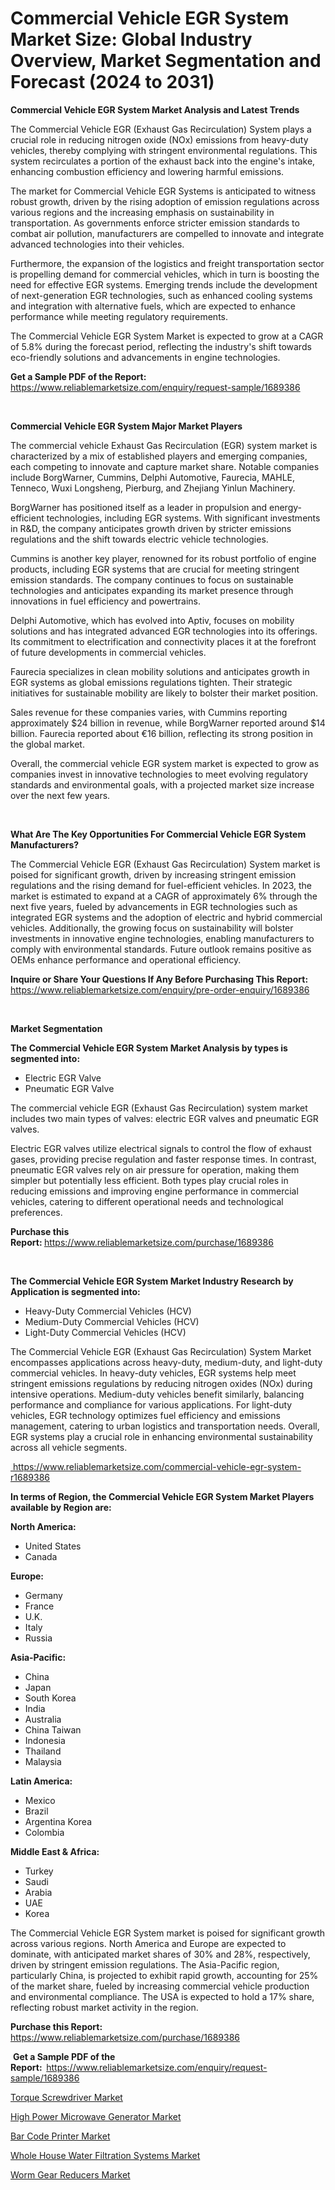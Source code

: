 <p><h1>Commercial Vehicle EGR System Market Size: Global Industry Overview, Market Segmentation and Forecast (2024 to 2031)</h1></p><p><strong>Commercial Vehicle EGR System Market Analysis and Latest Trends</strong></p>
<p><p>The Commercial Vehicle EGR (Exhaust Gas Recirculation) System plays a crucial role in reducing nitrogen oxide (NOx) emissions from heavy-duty vehicles, thereby complying with stringent environmental regulations. This system recirculates a portion of the exhaust back into the engine's intake, enhancing combustion efficiency and lowering harmful emissions.</p><p>The market for Commercial Vehicle EGR Systems is anticipated to witness robust growth, driven by the rising adoption of emission regulations across various regions and the increasing emphasis on sustainability in transportation. As governments enforce stricter emission standards to combat air pollution, manufacturers are compelled to innovate and integrate advanced technologies into their vehicles.</p><p>Furthermore, the expansion of the logistics and freight transportation sector is propelling demand for commercial vehicles, which in turn is boosting the need for effective EGR systems. Emerging trends include the development of next-generation EGR technologies, such as enhanced cooling systems and integration with alternative fuels, which are expected to enhance performance while meeting regulatory requirements.</p><p>The Commercial Vehicle EGR System Market is expected to grow at a CAGR of 5.8% during the forecast period, reflecting the industry's shift towards eco-friendly solutions and advancements in engine technologies.</p></p>
<p><strong>Get a Sample PDF of the Report:&nbsp;</strong> <a href="https://www.reliablemarketsize.com/enquiry/request-sample/1689386?utm_campaign=1600&utm_medium=2&utm_source=Github&utm_content=ia&utm_term=19102024&utm_id=commercial-vehicle-egr-system">https://www.reliablemarketsize.com/enquiry/request-sample/1689386</a></p>
<p>&nbsp;</p>
<p><strong>Commercial Vehicle EGR System Major Market Players</strong></p>
<p><p>The commercial vehicle Exhaust Gas Recirculation (EGR) system market is characterized by a mix of established players and emerging companies, each competing to innovate and capture market share. Notable companies include BorgWarner, Cummins, Delphi Automotive, Faurecia, MAHLE, Tenneco, Wuxi Longsheng, Pierburg, and Zhejiang Yinlun Machinery.</p><p>BorgWarner has positioned itself as a leader in propulsion and energy-efficient technologies, including EGR systems. With significant investments in R&D, the company anticipates growth driven by stricter emissions regulations and the shift towards electric vehicle technologies. </p><p>Cummins is another key player, renowned for its robust portfolio of engine products, including EGR systems that are crucial for meeting stringent emission standards. The company continues to focus on sustainable technologies and anticipates expanding its market presence through innovations in fuel efficiency and powertrains.</p><p>Delphi Automotive, which has evolved into Aptiv, focuses on mobility solutions and has integrated advanced EGR technologies into its offerings. Its commitment to electrification and connectivity places it at the forefront of future developments in commercial vehicles.</p><p>Faurecia specializes in clean mobility solutions and anticipates growth in EGR systems as global emissions regulations tighten. Their strategic initiatives for sustainable mobility are likely to bolster their market position.</p><p>Sales revenue for these companies varies, with Cummins reporting approximately $24 billion in revenue, while BorgWarner reported around $14 billion. Faurecia reported about €16 billion, reflecting its strong position in the global market.</p><p>Overall, the commercial vehicle EGR system market is expected to grow as companies invest in innovative technologies to meet evolving regulatory standards and environmental goals, with a projected market size increase over the next few years.</p></p>
<p>&nbsp;</p>
<p><strong>What Are The Key Opportunities For Commercial Vehicle EGR System Manufacturers?</strong></p>
<p><p>The Commercial Vehicle EGR (Exhaust Gas Recirculation) System market is poised for significant growth, driven by increasing stringent emission regulations and the rising demand for fuel-efficient vehicles. In 2023, the market is estimated to expand at a CAGR of approximately 6% through the next five years, fueled by advancements in EGR technologies such as integrated EGR systems and the adoption of electric and hybrid commercial vehicles. Additionally, the growing focus on sustainability will bolster investments in innovative engine technologies, enabling manufacturers to comply with environmental standards. Future outlook remains positive as OEMs enhance performance and operational efficiency.</p></p>
<p><strong>Inquire or Share Your Questions If Any Before Purchasing This Report:</strong> <a href="https://www.reliablemarketsize.com/enquiry/pre-order-enquiry/1689386?utm_campaign=1600&utm_medium=2&utm_source=Github&utm_content=ia&utm_term=19102024&utm_id=commercial-vehicle-egr-system">https://www.reliablemarketsize.com/enquiry/pre-order-enquiry/1689386</a></p>
<p>&nbsp;</p>
<p><strong>Market Segmentation</strong></p>
<p><strong>The Commercial Vehicle EGR System Market Analysis by types is segmented into:</strong></p>
<p><ul><li>Electric EGR Valve</li><li>Pneumatic EGR Valve</li></ul></p>
<p><p>The commercial vehicle EGR (Exhaust Gas Recirculation) system market includes two main types of valves: electric EGR valves and pneumatic EGR valves. </p><p>Electric EGR valves utilize electrical signals to control the flow of exhaust gases, providing precise regulation and faster response times. In contrast, pneumatic EGR valves rely on air pressure for operation, making them simpler but potentially less efficient. Both types play crucial roles in reducing emissions and improving engine performance in commercial vehicles, catering to different operational needs and technological preferences.</p></p>
<p><strong>Purchase this Report:&nbsp;</strong><a href="https://www.reliablemarketsize.com/purchase/1689386?utm_campaign=1600&utm_medium=2&utm_source=Github&utm_content=ia&utm_term=19102024&utm_id=commercial-vehicle-egr-system">https://www.reliablemarketsize.com/purchase/1689386</a></p>
<p>&nbsp;</p>
<p><strong>The Commercial Vehicle EGR System Market Industry Research by Application is segmented into:</strong></p>
<p><ul><li>Heavy-Duty Commercial Vehicles (HCV)</li><li>Medium-Duty Commercial Vehicles (HCV)</li><li>Light-Duty Commercial Vehicles (HCV)</li></ul></p>
<p><p>The Commercial Vehicle EGR (Exhaust Gas Recirculation) System Market encompasses applications across heavy-duty, medium-duty, and light-duty commercial vehicles. In heavy-duty vehicles, EGR systems help meet stringent emissions regulations by reducing nitrogen oxides (NOx) during intensive operations. Medium-duty vehicles benefit similarly, balancing performance and compliance for various applications. For light-duty vehicles, EGR technology optimizes fuel efficiency and emissions management, catering to urban logistics and transportation needs. Overall, EGR systems play a crucial role in enhancing environmental sustainability across all vehicle segments.</p></p>
<p><a href="https://www.reliablemarketsize.com/commercial-vehicle-egr-system-r1689386?utm_campaign=1600&utm_medium=2&utm_source=Github&utm_content=ia&utm_term=19102024&utm_id=commercial-vehicle-egr-system">&nbsp;https://www.reliablemarketsize.com/commercial-vehicle-egr-system-r1689386</a></p>
<p><strong>In terms of Region, the Commercial Vehicle EGR System Market Players available by Region are:</strong></p>
<p>
    <p> <strong> North America: </strong>
        <ul>
            <li>United States</li>
            <li>Canada</li>
        </ul>
        </p> 
    <p> <strong> Europe: </strong>
        <ul>
            <li>Germany</li>
            <li>France</li>
            <li>U.K.</li>
            <li>Italy</li>
            <li>Russia</li>
        </ul>
        </p> 
    <p> <strong> Asia-Pacific: </strong>
        <ul>
            <li>China</li>
            <li>Japan</li>
            <li>South Korea</li>
            <li>India</li>
            <li>Australia</li>
            <li>China Taiwan</li>
            <li>Indonesia</li>
            <li>Thailand</li>
            <li>Malaysia</li>
        </ul>
        </p> 
    <p> <strong> Latin America: </strong>
        <ul>
            <li>Mexico</li>
            <li>Brazil</li>
            <li>Argentina Korea</li>
            <li>Colombia</li>
        </ul>
        </p> 
    <p> <strong> Middle East & Africa: </strong>
        <ul>
            <li>Turkey</li>
            <li>Saudi</li>
            <li>Arabia</li>
            <li>UAE</li>
            <li>Korea</li>
        </ul>
    </p>
    </p>
<p><p>The Commercial Vehicle EGR System market is poised for significant growth across various regions. North America and Europe are expected to dominate, with anticipated market shares of 30% and 28%, respectively, driven by stringent emission regulations. The Asia-Pacific region, particularly China, is projected to exhibit rapid growth, accounting for 25% of the market share, fueled by increasing commercial vehicle production and environmental compliance. The USA is expected to hold a 17% share, reflecting robust market activity in the region.</p></p>
<p><strong>Purchase this Report: </strong><a href="https://www.reliablemarketsize.com/purchase/1689386?utm_campaign=1600&utm_medium=2&utm_source=Github&utm_content=ia&utm_term=19102024&utm_id=commercial-vehicle-egr-system">https://www.reliablemarketsize.com/purchase/1689386</a></p>
<p>&nbsp;<strong>Get a Sample PDF of the Report:&nbsp;&nbsp;</strong><a href="https://www.reliablemarketsize.com/enquiry/request-sample/1689386?utm_campaign=1600&utm_medium=2&utm_source=Github&utm_content=ia&utm_term=19102024&utm_id=commercial-vehicle-egr-system">https://www.reliablemarketsize.com/enquiry/request-sample/1689386</a></p>
<p><strong></strong></p>
<p><p><a href="https://www.linkedin.com/pulse/torque-screwdriver-market-trends-growth-outlook-2024-2031-wydye?utm_campaign=1600&utm_medium=2&utm_source=Github&utm_content=ia&utm_term=19102024&utm_id=commercial-vehicle-egr-system">Torque Screwdriver Market</a></p><p><a href="https://issuu.com/reportprime-2/docs/high-power-microwave-generator-mark_0ac6da70514711?utm_campaign=1600&utm_medium=2&utm_source=Github&utm_content=ia&utm_term=19102024&utm_id=commercial-vehicle-egr-system">High Power Microwave Generator Market</a></p><p><a href="https://www.linkedin.com/pulse/bar-code-printer-market-segmentation-applications-types-growth-pf9re?utm_campaign=1600&utm_medium=2&utm_source=Github&utm_content=ia&utm_term=19102024&utm_id=commercial-vehicle-egr-system">Bar Code Printer Market</a></p><p><a href="https://issuu.com/reportprime-2/docs/whole-house-water-filtration-system_e262807f38b7af?utm_campaign=1600&utm_medium=2&utm_source=Github&utm_content=ia&utm_term=19102024&utm_id=commercial-vehicle-egr-system">Whole House Water Filtration Systems Market</a></p><p><a href="https://www.linkedin.com/pulse/worm-gear-reducers-market-evolution-regional-adaptations-6wbse?utm_campaign=1600&utm_medium=2&utm_source=Github&utm_content=ia&utm_term=19102024&utm_id=commercial-vehicle-egr-system">Worm Gear Reducers Market</a></p></p>